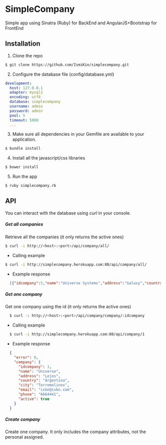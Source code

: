 # SimpleCompany
Simple app using Sinatra (Ruby) for BackEnd and AngularJS+Bootstrap for FrontEnd

## Installation

1. Clone the repo

```bash
$ git clone https://github.com/IsmiKin/simplecompany.git
```

2. Configure the database file (config/database.yml)

```yml
development:
  host: 127.0.0.1
  adapter: mysql2
  encoding: utf8
  database: simplecompany
  username: admin
  password: admin
  pool: 5
  timeout: 5000
  ...
```

3. Make sure all dependencies in your Gemfile are available to your application.

```bash
$ bundle install
```

4. Install all the javascript/css libraries

```bash
$ bower install
```

5. Run the app

```bash
$ ruby simplecompany.rb
```

## API

You can interact with the database using *curl* in your console.

##### Get all companies
Retrieve all the companies (it only returns the active ones)

```bash
$ curl -i http://<host>:<port>/api/company/all/
```
  * Calling example
  ```bash
  $ curl -i http://simplecompany.herokuapp.com:80/api/company/all/
  ```
  
  * Example response
  ```json
    [{"idcompany":5,"name":"Universe Systems","address":"Galaxy","country":"Argentina","city":"Mercury","email":"aa@aa.com","phone":"6944","active":true},{"idcompany":7,"name":"Pluton","address":"Kaisiopea","country":"Antigua & Barbuda","city":"Miami","email":"aa@aa.com","phone":"6944","active":true},{"idcompany":8,"name":"Nombrecito","address":"Angel","country":"Antigua & Barbuda","city":"ddd","email":"lala@lala.com","phone":"6944","active":true}]
  ```
  
##### Get one company 
Get one company using the id (it only returns the active ones)

```bash
  $ curl -i http://<host>:<port>/api/company/company/:idcompany
```
  * Calling example
  
  ```bash
    $ curl -i http://simplecompany.herokuapp.com:80/api/company/1
  ```
  
  * Example response
  
  ```json
    {
      "error": 0,
      "company": {
        "idcompany": 1,
        "name": "Universe",
        "address": "Lejos",
        "country": "Argentina",
        "city": "Torremolinos",
        "email": "iskn@iskn.com",
        "phone": "6664441",
        "active": true
      }
    }
  ```

##### Create company 
Create one company. It only includes the company attributes, not the personal assigned.
